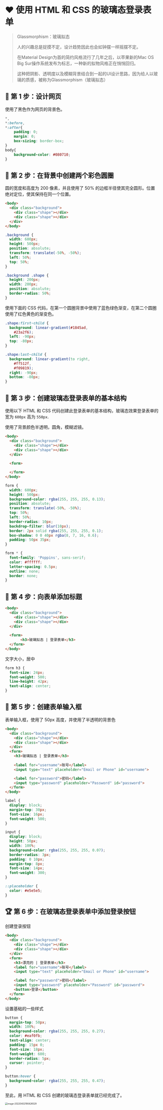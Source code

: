 # ❤ 使用 HTML 和 CSS 的玻璃态登录表单

> Glassmorphism：玻璃拟态
>
> 人的兴趣总是捉摸不定，设计趋势因此也会如钟摆一样摇摆不定。
>
> 在Material Design为首的简约风格流行了几年之后，以苹果新的Mac OS Big Sur操作系统发布为标志，一种新的拟物风格正在悄悄回归。
>
> 这种把阴影、透明度以及模糊背景结合到一起的UI设计思路，因为给人以玻璃的质感，被称为Glassmorphism（玻璃拟态）



## 🥇 第 1 步：设计网页

使用了黑色作为网页的背景色。

```css
*,
*:before,
*:after{
    padding: 0;
    margin: 0;
    box-sizing: border-box;
}
body{
    background-color: #080710;
}
```



## 🥈 第 2 步：在背景中创建两个彩色圆圈

圆的宽度和高度为 200 像素，并且使用了 50% 的边框半径使其完全圆形。位置绝对定位，使其保持在同一个位置。

```html
<body>
  <div class="background">
    <div class="shape"></div>
    <div class="shape"></div>
  </div>
</body>
```



```css
.background {
  width: 600px;
  height: 500px;
  position: absolute;
  transform: translate(-50%, -50%);
  left: 50%;
  top: 50%;
}

.background .shape {
  height: 200px;
  width: 200px;
  position: absolute;
  border-radius: 50%;
}
```

使用下面的 CSS 代码，在第一个圆圈背景中使用了蓝色绿色渐变，在第二个圆圈使用了红色黄色的渐变色。

```css
.shape:first-child {
  background: linear-gradient(#1845ad,
    #23a2f6);
  left: -90px;
  top: -80px;
}

.shape:last-child {
  background: linear-gradient(to right,
    #ff512f,
    #f09819);
  right: -90px;
  bottom: -80px;
}

```

## 📰 第 3 步：创建玻璃态登录表单的基本结构

使用以下 HTML 和 CSS 代码创建此登录表单的基本结构，玻璃态效果登录表单的宽为 `600px` 高为 `550px`.

使用了背景颜色半透明，圆角，模糊滤镜。

```html
<body>
  <div class="background">
    <div class="shape"></div>
    <div class="shape"></div>
  </div>
  
  <form>

  </form>
</body>
```



```css
form {
  width: 600px;
  height: 500px;
  background-color: rgba(255, 255, 255, 0.13);
  position: absolute;
  transform: translate(-50%, -50%);
  top: 50%;
  left: 50%;
  border-radius: 10px;
  backdrop-filter: blur(10px);
  border: 2px solid rgba(255, 255, 255, 0.1);
  box-shadow: 0 0 40px rgba(8, 7, 16, 0.6);
  padding: 50px 35px;
}

form * {
  font-family: 'Poppins', sans-serif;
  color: #ffffff;
  letter-spacing: 0.5px;
  outline: none;
  border: none;
}
```



## 📲 第 4 步：向表单添加标题

```html
<body>
  <div class="background">
    <div class="shape"></div>
    <div class="shape"></div>
  </div>
  
  <form>
 	   <h3>玻璃拟态 | 登录表单</h3>
  </form>
</body>
```

文字大小，居中

```css
form h3 {
  font-size: 24px;
  font-weight: 500;
  line-height: 42px;
  text-align: center;
}
```



## 🎯 第 5 步：创建表单输入框

表单输入框，使用了 50px 高度，并使用了半透明的背景色

```html
<body>
  <div class="background">
    <div class="shape"></div>
    <div class="shape"></div>
  </div>
  <form>
    <h3>玻璃拟态 | 登录表单</h3>
    
    <label for="username">账号</label>
    <input type="text" placeholder="Email or Phone" id="username">

    <label for="password">密码</label>
    <input type="password" placeholder="Password" id="password">
  </form>
</body>
```

```css
label {
  display: block;
  margin-top: 30px;
  font-size: 16px;
  font-weight: 500;
}

input {
  display: block;
  height: 50px;
  width: 100%;
  background-color: rgba(255, 255, 255, 0.07);
  border-radius: 3px;
  padding: 0 10px;
  margin-top: 8px;
  font-size: 14px;
  font-weight: 300;
}

::placeholder {
  color: #e5e5e5;
}
```



## 🏆 第 6 步：在玻璃态登录表单中添加登录按钮

创建登录按钮

```html
<body>
  <div class="background">
    <div class="shape"></div>
    <div class="shape"></div>
  </div>
  <form>
    <h3>漂亮的 | 登录表单</h3>
    <label for="username">账号</label>
    <input type="text" placeholder="Email or Phone" id="username">

    <label for="password">密码</label>
    <input type="password" placeholder="Password" id="password">
    <button>登录</button>
  </form>
</body>

```

设置基础的一些样式

```css
button {
  margin-top: 50px;
  width: 100%;
  background-color: rgba(255, 255, 255, 0.27);
  color: #eaf0fb;
  text-align: center;
  padding: 15px 0;
  font-size: 18px;
  font-weight: 600;
  border-radius: 5px;
  cursor: pointer;
}

button:hover {
  background-color: rgba(255, 255, 255, 0.47);
}
```



至此，用 HTML 和 CSS 创建的玻璃态登录表单就已经完成了。

<img src="../Library/Application Support/typora-user-images/image-20220402190426529.png" alt="image-20220402190426529" style="zoom:50%;" />



